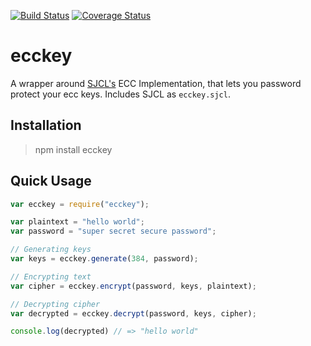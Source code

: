 [![Build Status](https://travis-ci.org/lw7360/ecckey.svg)](https://travis-ci.org/lw7360/ecckey)
[![Coverage Status](https://coveralls.io/repos/lw7360/ecckey/badge.svg?branch=master&service=github)](https://coveralls.io/github/lw7360/ecckey?branch=master)

# ecckey

A wrapper around [SJCL's](https://github.com/bitwiseshiftleft/sjcl) ECC Implementation, that lets you password protect your ecc keys. Includes SJCL as `ecckey.sjcl`.

## Installation

> npm install ecckey

## Quick Usage
```js
var ecckey = require("ecckey");

var plaintext = "hello world";
var password = "super secret secure password";

// Generating keys
var keys = ecckey.generate(384, password);

// Encrypting text
var cipher = ecckey.encrypt(password, keys, plaintext);

// Decrypting cipher
var decrypted = ecckey.decrypt(password, keys, cipher);

console.log(decrypted) // => "hello world"
```